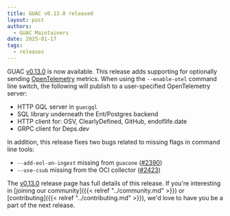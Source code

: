 ```yaml
---
title: GUAC v0.13.0 released
layout: post
authors: 
  - GUAC Maintainers
date: 2025-01-17
tags:
  - releases
---
```


GUAC [v0.13.0](https://github.com/guacsec/guac/releases/tag/v0.13.0) is now available.
This release adds supporting for optionally sending [OpenTelemetry](https://opentelemetry.io/) metrics.
When using the `--enable-otel` command line switch, the following will publish to a user-specified OpenTelemetry server:

* HTTP GQL server in `guacgql`
* SQL library underneath the Ent/Postgres backend
* HTTP client for: OSV, ClearlyDefined, GitHub, endoflife.date
* GRPC client for Deps.dev

In addition, this release fixes two bugs related to missing flags in command line tools:

* `--add-eol-on-ingest` missing from `guacone` ([#2390](https://github.com/guacsec/guac/issues/2390))
* `--use-csub` missing from the OCI collector ([#2423](https://github.com/guacsec/guac/issues/2423))

The [v0.13.0](https://github.com/guacsec/guac/releases/tag/v0.13.0) release page has full details of this release.
If you're interesting in [joining our community]({{< relref "../community.md" >}}) or [contributing]({{< relref "../contributing.md" >}}), we'd love to have you be a part of the next release.